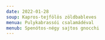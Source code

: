 ```yaml
---
date: 2022-01-28
soup: Kapros-tejfölös zöldbableves
menua: Pulykabrassói csalamádéval
menub: Spenótos-négy sajtos gnocchi
---
```

